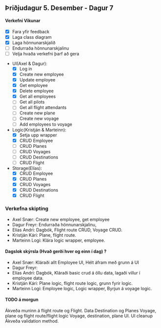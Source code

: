 ## Þriðjudagur 5. Desember - Dagur 7

#### Verkefni Vikunar
- [X] Fara yfir feedback
- [X] Laga class diagram
- [X] Laga hönnunarskjalið
- [ ] Endurraða hönnunarskjalinu
- [ ] Velja hvaða verkefni þarf að gera
- UI(Axel & Dagur):
    - [X] Log in
    - [X] Create new employee
    - [X] Update employee
    - [X] Get employee
    - [X] Delete employee
    - [X] Get all employees
    - [ ] Get all pilots
    - [ ] Get all flight attendants
    - [ ] Create new plane
    - [ ] Create new voyage
    - [ ] Add employees to voyage
- Logic(Kristján & Marteinn):
    - [X] Setja upp wrapper
    - [X] CRUD Employee
    - [ ] CRUD Planes
    - [ ] CRUD Voyages
    - [ ] CRUD Destinations
    - [ ] CRUD Flight
- Storage(Elías):
    - [X] CRUD Employee
    - [X] CRUD Planes
    - [X] CRUD Voyages
    - [X] CRUD Destinations
    - [X] CRUD Flight

### Verkefna skipting
- Axel Snær: Create new employee, get employee
- Dagur Freyr: Endurraða hönnunarskjalinu, 
- Elías Andri: Dagbók, Flight route CRUD, Voyage CRUD.
- Kristján Kári: Plane, flight route.
- Marteinn Logi: Klára logic wrapper, employee.

#### Dagslok skýrsla (Hvað gerði hver og einn í dag) ?

- Axel Snær: Kláraði allt Employee UI, Hélt áfram með grunn á UI
- Dagur Freyr: 
- Elías Andri: Dagbók, Kláraði basic crud á öllu data, lagaði villur í employee data.
- Kristján Kári: Plane logic, flight route logic, grunn fyrir logic.
- Marteinn Logi: Employee logic, Logic wrapper, Byrjun á voyage logic.

#### TODO á morgun
Ákveða muninn á flight route og Flight.
Data Destination og Planes
Voyage, plane og flight route/flight logic
Voyage, destination, plane UI. 
UI cleanup
Ákveða validation method.
